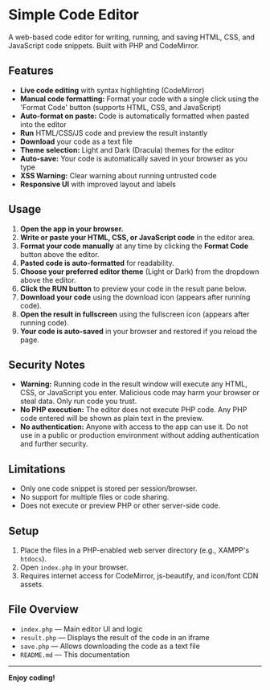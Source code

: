 # Simple Code Editor

A web-based code editor for writing, running, and saving HTML, CSS, and JavaScript code snippets. Built with PHP and CodeMirror.

## Features

- **Live code editing** with syntax highlighting (CodeMirror)
- **Manual code formatting:** Format your code with a single click using the 'Format Code' button (supports HTML, CSS, and JavaScript)
- **Auto-format on paste:** Code is automatically formatted when pasted into the editor
- **Run** HTML/CSS/JS code and preview the result instantly
- **Download** your code as a text file
- **Theme selection:** Light and Dark (Dracula) themes for the editor
- **Auto-save:** Your code is automatically saved in your browser as you type
- **XSS Warning:** Clear warning about running untrusted code
- **Responsive UI** with improved layout and labels

## Usage

1. **Open the app in your browser.**
2. **Write or paste your HTML, CSS, or JavaScript code** in the editor area.
3. **Format your code manually** at any time by clicking the **Format Code** button above the editor.
4. **Pasted code is auto-formatted** for readability.
5. **Choose your preferred editor theme** (Light or Dark) from the dropdown above the editor.
6. **Click the RUN button** to preview your code in the result pane below.
7. **Download your code** using the download icon (appears after running code).
8. **Open the result in fullscreen** using the fullscreen icon (appears after running code).
9. **Your code is auto-saved** in your browser and restored if you reload the page.

## Security Notes

- **Warning:** Running code in the result window will execute any HTML, CSS, or JavaScript you enter. Malicious code may harm your browser or steal data. Only run code you trust.
- **No PHP execution:** The editor does not execute PHP code. Any PHP code entered will be shown as plain text in the preview.
- **No authentication:** Anyone with access to the app can use it. Do not use in a public or production environment without adding authentication and further security.

## Limitations

- Only one code snippet is stored per session/browser.
- No support for multiple files or code sharing.
- Does not execute or preview PHP or other server-side code.

## Setup

1. Place the files in a PHP-enabled web server directory (e.g., XAMPP's `htdocs`).
2. Open `index.php` in your browser.
3. Requires internet access for CodeMirror, js-beautify, and icon/font CDN assets.

## File Overview

- `index.php` — Main editor UI and logic
- `result.php` — Displays the result of the code in an iframe
- `save.php` — Allows downloading the code as a text file
- `README.md` — This documentation

---

**Enjoy coding!**